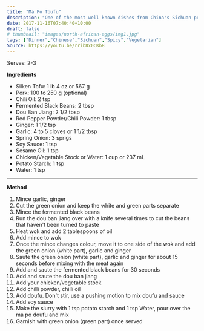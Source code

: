 ```yaml
---
title: "Ma Po Toufu"
description: "One of the most well known dishes from China's Sichuan province. This dish has a very distinctive flavour which includes a burst of heat from the chilies."
date: 2017-11-16T07:40:40+10:00
draft: false
# thumbnail: "images/north-african-eggs/img1.jpg"
tags: ["Dinner","Chinese","Sichuan","Spicy","Vegetarian"]
Source: https://youtu.be/rrib8x0CKb8
---
```


Serves: 2-3

**Ingredients**

- Silken Tofu: 1 lb 4 oz or 567 g
- Pork: 100 to 250 g (optional)
- Chili Oil: 2 tsp
- Fermented Black Beans: 2 tbsp
- Dou Ban Jiang: 2 1/2 tbsp
- Red Pepper Powder/Chili Powder: 1 tbsp
- Ginger: 1 1/2 tsp
- Garlic: 4 to 5 cloves or 1 1/2 tbsp
- Spring Onion: 3 sprigs
- Soy Sauce: 1 tsp
- Sesame Oil: 1 tsp
- Chicken/Vegetable Stock or Water: 1 cup or 237 mL
- Potato Starch: 1 tsp
- Water: 1 tsp

---

**Method**

1. Mince garlic, ginger
1. Cut the green onion and keep the white and green parts separate
1. Mince the fermented black beans
1. Run the dou ban jiang over with a knife several times to cut the beans that haven't been turned to paste
1. Heat wok and add 2 tablespoons of oil
1. Add mince to wok
1. Once the mince changes colour, move it to one side of the wok and add the green onion (white part), garlic and ginger
1. Saute the green onion (white part), garlic and ginger for about 15 seconds before mixing with the meat again
1. Add and saute the fermented black beans for 30 seconds
1. Add and saute the dou ban jiang
1. Add your chicken/vegetable stock
1. Add chilli powder, chilli oil
1. Add doufu. Don't stir, use a pushing motion to mix doufu and sauce
1. Add soy sauce
1. Make the slurry with 1 tsp potato starch and 1 tsp Water, pour over the ma po doufu and mix
1. Garnish with green onion (green part) once served
